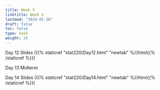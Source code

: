 ```yaml
---
title: Week 5 
linktitle: Week 5
lastmod: "2024-01-28"
draft: false  
toc: false  
type: book  
weight: 20
---
```



Day 12 Slides ({{% staticref "stat220/Day12.html" "newtab" %}}html{{% /staticref %}})

Day 13 Midterm

Day 14 Slides ({{% staticref "stat220/Day14.html" "newtab" %}}html{{% /staticref %}})

